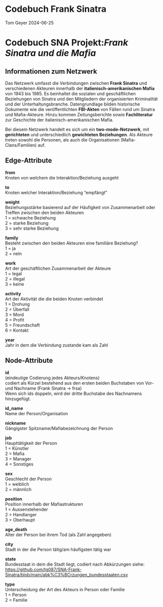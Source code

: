 Codebuch Frank Sinatra
================
Tom Geyer
2024-06-25

# Codebuch SNA Projekt:*Frank Sinatra und die Mafia*

## Informationen zum Netzwerk

Das Netzwerk umfasst die Verbindungen zwischen **Frank Sinatra** und
verschiedenen Akteuren innerhalb der **italienisch-amerikanischen
Mafia** von 1943 bis 1985. Es beinhaltet die sozialen und geschäftlichen Beziehungen von
Sinatra und den Mitgliedern der organisierten Kriminalität und der Unterhaltungsbranche.
Datengrundlage bilden historische Dokumente wie die veröffentlichten
**FBI-Akten** von Fällen rund um Sinatra und Mafia-Akteure. Hinzu kommen
Zeitungsberichte sowie **Fachliteratur** zur Geschichte der
italienisch-amerikanischen Mafia.

Bei diesem Netzwerk handelt es sich um ein **two-mode-Netzwerk**, mit
**gerichteten** und unterschiedlich **gewichteten Beziehungen**. Als
Akteure treten sowohl die Personen, als auch die Organisationen
(Mafia-Clans/Familien) auf.

## Edge-Attribute

**from**  
Knoten von welchem die Interaktion/Beziehung ausgeht

**to**  
Knoten welcher Interaktion/Beziehung “empfängt”

**weight**  
Beziehungsstärke basierend auf der Häufigkeit von Zusammenarbeit oder
Treffen zwischen den beiden Akteuren  
1 = schwache Beziehung  
2 = starke Beziehung  
3 = sehr starke Beziehung  

**family**  
Besteht zwischen den beiden Akteuren eine familiäre Beziehung?  
1 = ja  
2 = nein  
  
**work**  
Art der geschäftlichen Zusammenarbeit der Akteure  
1 = legal  
2 = illegal  
3 = keine  

**activity**  
Art der Aktivität die die beiden Knoten verbindet  
1 = Drohung  
2 = Überfall  
3 = Mord  
4 = Profit  
5 = Freundschaft  
6 = Kontakt

**year**  
Jahr in dem die Verbindung zustande kam als Zahl

## Node-Attribute

**id**  
(eindeutige Codierung jedes Akteurs/Knotens)  
codiert als Kürzel bestehend aus den ersten beiden Buchstaben von Vor-
und Nachname (Frank Sinatra -\> frsa) <br>
Wenn sich ids doppeln, wird der dritte Buchstabe des Nachnamens hinzugefügt.

**id_name**  
Name der Person/Organisation

**nickname**  
Gängigster Spitzname/Mafiabezeichnung der Person

**job**  
Haupttätigkeit der Person  
1 = Künstler  
2 = Mafia  
3 = Manager  
4 = Sonstiges

**sex**  
Geschlecht der Person  
1 = weiblich  
2 = männlich

**position**  
Position innerhalb der Mafiastrukturen  
1 = Aussenstehender  
2 = Handlanger  
3 = Oberhaupt

**age_death**  
Alter der Person bei ihrem Tod (als Zahl angegeben)

**city**  
Stadt in der die Person tätig/am häufigsten tätig war

**state**  
Bundesstaat in dem die Stadt liegt, codiert nach Abkürzungen siehe:  
<https://github.com/tg087/SNA-Frank-Sinatra/blob/main/abk%C3%BCrzungen_bundesstaaten.csv>

**type**  
Unterscheidung der Art des Akteurs in Person oder Familie  
1 = Person  
2 = Familie
